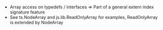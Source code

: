 - Array access on typedefs / interfaces
    => Part of a general extern index signature feature
- See ts.NodeArray and js.lib.ReadOnlyArray for examples, ReadOnlyArray is extended by NodeArray